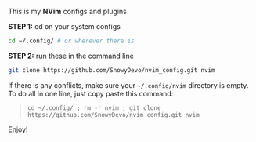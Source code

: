 This is my **NVim** configs and plugins

**STEP 1:** cd on your system configs

```bash
cd ~/.config/ # or wherever there is
```
**STEP 2:** run these in the command line
```bash
git clone https://github.com/SnowyDevo/nvim_config.git nvim
```
If there is any conflicts, make sure your `~/.config/nvim` directory is empty.
To do all in one line, just copy paste this command:

> `cd ~/.config/ ; rm -r nvim ; git clone https://github.com/SnowyDevo/nvim_config.git nvim`

Enjoy!
